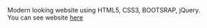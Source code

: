 Modern looking website using HTML5, CSS3, BOOTSRAP, jQuery.   
You can see website [here](https://antihero.github.io/WebSiteTemplate1/)

